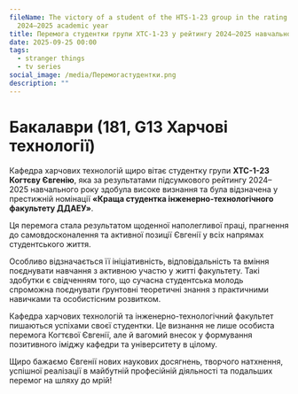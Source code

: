 ```yaml
---
fileName: The victory of a student of the HTS-1-23 group in the rating of the
  2024–2025 academic year
title: Перемога студентки групи ХТС-1-23 у рейтингу 2024–2025 навчального року
date: 2025-09-25 00:00
tags:
  - stranger things
  - tv series
social_image: /media/Перемогастудентки.png
description: ""
---
```

# Бакалаври (181, G13 Харчові технології)

Кафедра харчових технологій щиро вітає студентку групи **ХТС-1-23 Когтєву Євгенію**, яка за результатами підсумкового рейтингу 2024–2025 навчального року здобула високе визнання та була відзначена у престижній номінації **«Краща студентка інженерно-технологічного факультету ДДАЕУ»**.

Ця перемога стала результатом щоденної наполегливої праці, прагнення до самовдосконалення та активної позиції Євгенії у всіх напрямах студентського життя. 

Особливо відзначається її ініціативність, відповідальність та вміння поєднувати навчання з активною участю у житті факультету. Такі здобутки є свідченням того, що сучасна студентська молодь спроможна поєднувати ґрунтовні теоретичні знання з практичними навичками та особистісним розвитком.

Кафедра харчових технологій та інженерно-технологічний факультет пишаються успіхами своєї студентки. Це визнання не лише особиста перемога Когтєвої Євгенії, але й вагомий внесок у формування позитивного іміджу кафедри та університету в цілому.

Щиро бажаємо Євгенії нових наукових досягнень, творчого натхнення, успішної реалізації в майбутній професійній діяльності та подальших перемог на шляху до мрій!

[](http://kht.dsau.dp.ua/index.php/bakalavry/136-zakhyst-kvalifikatsiinykh-robit-zdobuvachamy-pershoho-baklavrskoho-rivnia-vyshchoi-osvity)